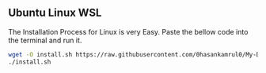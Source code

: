 ## Ubuntu Linux WSL
The Installation Process for Linux is very Easy. Paste the bellow code into the terminal and run it. 
```bash
wget -O install.sh https://raw.githubusercontent.com/0hasankamrul0/My-Default-Settings/master/script/install.sh
./install.sh
```
